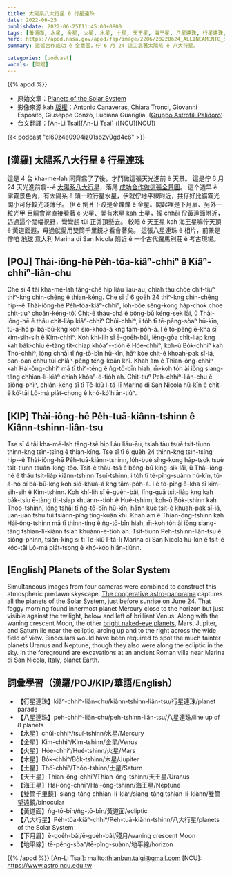 ```yaml
---
title: 太陽系八大行星 ê 行星連珠
date: 2022-06-25
publishdate: 2022-06-25T11:45:00+0800
tags: [黃道面, 水星, 金星, 火星, 木星, 土星, 天王星, 海王星, 八星連珠, 行星連珠, 雙筒千里鏡, 八大行星, 下月眉, 地平線]
hero: https://apod.nasa.gov/apod/fap/image/2206/20220624_ALLINEAMENTO_SPECIALEweb600h.jpg
summary: 這張合作成功 ê 全景圖，佇 6 月 24 這工翕著太陽系 ê 八大行星。

categories: [podcast]
vocals: [阿錕]
---
```


{{% apod %}}

- 原始文章：[Planets of the Solar System](https://apod.nasa.gov/apod/ap220625.html)
- 影像來源 kah [版權][copyright]：Antonio Canaveras, Chiara Tronci, Giovanni Esposito, Giuseppe Conzo, Luciana Guariglia, ([Gruppo Astrofili Palidoro](https://www.facebook.com/astrofilipalidoro))
- 台文翻譯：[An-Li Tsai][An-Li Tsai] ([NCU][NCU])

{{< podcast "cl60z4e0904iz01sb2v0gd4c6" >}}

## [漢羅] 太陽系八大行星 ê 行星連珠
這是 4 台 kha-mé-lah 同齊翕了了後，才鬥做這張天光進前 ê 天景。
這是佇 6 月 24 天光進前翕--ê [太陽系八大行星][planets of the Solar System]，落尾 [成功合作做這張全景圖][The cooperative astro-panorama]。
這个透早 ê 雺霧景色內，有太陽系 ê 頭一粒行星水星，伊就佇地平線附近，拄仔好比貓霧光閣小可仔較光淡薄仔。
伊 ê 倒爿下跤是金爍爍 ê 金星。閣起哩是下月眉、另外一粒光甲 [目睭會當直接看著 ê 火星][bright naked-eye planets]、閣有木星 kah 土星，攏 chhāi 佇黃道面附近，迒過這个闊幅視野，彎彎趨 tùi 正爿頂懸去。
較暗 ê 天王星 kah 海王星嘛佇天頂 ê 黃道面遐，毋過就愛用雙筒千里鏡才看會著矣。
這張八星連珠 ê 相片，前景是佇咱 [地球][planet Earth] 意大利 Marina di San Nicola 附近 ê 一个古代羅馬別莊 ê 考古現場。


## [POJ] Thài-iông-hē Pe̍h-tōa-kiâⁿ-chhiⁿ ê Kiâⁿ-chhiⁿ-liân-chu
Che sī 4 tâi kha-mé-lah tâng-chê hip liáu liáu-āu, chiah tàu chòe chit-tiuⁿ thiⁿ-kng chìn-chêng ê thian-kéng.
Che sī tī 6 goe̍h 24 thiⁿ-kng chìn-chêng hip--ê Thài-iông-hē Pe̍h-tōa-kiâⁿ-chhiⁿ, lo̍h-bóe sêng-kong ha̍p-chok chòe chit-tiuⁿ choân-kéng-tô͘.
Chit-ê thàu-chá ê bông-bū kéng-sek lāi, ū Thài-iông-hē ê thâu chi̍t-lia̍p kiâⁿ-chhiⁿ Chúi-chhiⁿ, i to̍h tī tē-pêng-sòaⁿ hū-kīn, tú-á-hó pí bâ-bū-kng koh sió-khóa-á kng tām-po̍h-á.
I ê tò-pêng ē-kha sī kim-sih-sih ê Kim-chhiⁿ.
Koh khí-lih sī ē-goe̍h-bâi, lēng-gōa chi̍t-lia̍p kng kah ba̍k-chiu ē-tàng ti̍t-chiap khòaⁿ--tio̍h ê Hóe-chhiⁿ, koh-ū Bo̍k-chhiⁿ kah Thó͘-chhiⁿ, lóng chhāi tī n̂g-tō-bīn hū-kīn, hāⁿ kòe chit-ê khoah-pak sī-iá, oan-oan chhu tùi chiàⁿ-pêng téng-koân khì.
Khah àm ê Thian-ông-chhiⁿ kah Hái-ông-chhiⁿ mā tī thiⁿ-téng ê n̂g-tō-bīn hiah, m̄-koh to̍h ài iōng siang-tâng chhian-lí-kiàⁿ chiah khòaⁿ-ē-tio̍h ah.
Chit-tiuⁿ Peh-chhiⁿ-liân-chu ê siòng-phìⁿ, chiân-kéng sī tī Tē-kiû I-tá-lī Marina di San Nicola hū-kīn ê chi̍t-ê kó͘-tāi Lô-má pia̍t-chong ê khó-kó͘ hiān-tiûⁿ.

## [KIP] Thài-iông-hē Pe̍h-tuā-kiânn-tshinn ê Kiânn-tshinn-liân-tsu
Tse sī 4 tâi kha-mé-lah tâng-tsê hip liáu liáu-āu, tsiah tàu tsuè tsit-tiunn thinn-kng tsìn-tsîng ê thian-kíng.
Tse sī tī 6 gue̍h 24 thinn-kng tsìn-tsîng hip--ê Thài-iông-hē Pe̍h-tuā-kiânn-tshinn, lo̍h-bué sîng-kong ha̍p-tsok tsuè tsit-tiunn tsuân-kíng-tôo.
Tsit-ê thàu-tsá ê bông-bū kíng-sik lāi, ū Thài-iông-hē ê thâu tsi̍t-lia̍p kiânn-tshinn Tsuí-tshinn, i to̍h tī tē-pîng-suànn hū-kīn, tú-á-hó pí bâ-bū-kng koh sió-khuá-á kng tām-po̍h-á.
I ê tò-pîng ē-kha sī kim-sih-sih ê Kim-tshinn.
Koh khí-lih sī ē-gue̍h-bâi, līng-guā tsi̍t-lia̍p kng kah ba̍k-tsiu ē-tàng ti̍t-tsiap khuànn--tio̍h ê Hué-tshinn, koh-ū Bo̍k-tshinn kah Thóo-tshinn, lóng tshāi tī n̂g-tō-bīn hū-kīn, hānn kuè tsit-ê khuah-pak sī-iá, uan-uan tshu tuì tsiànn-pîng tíng-kuân khì.
Khah àm ê Thian-ông-tshinn kah Hái-ông-tshinn mā tī thinn-tíng ê n̂g-tō-bīn hiah, m̄-koh to̍h ài iōng siang-tâng tshian-lí-kiànn tsiah khuànn-ē-tio̍h ah.
Tsit-tiunn Peh-tshinn-liân-tsu ê siòng-phìnn, tsiân-kíng sī tī Tē-kiû I-tá-lī Marina di San Nicola hū-kīn ê tsi̍t-ê kóo-tāi Lô-má pia̍t-tsong ê khó-kóo hiān-tiûnn.

## [English] Planets of the Solar System
Simultaneous images from four cameras were combined to construct this atmospheric predawn skyscape.
[The cooperative astro-panorama][The cooperative astro-panorama] captures all the [planets of the Solar System][planets of the Solar System], just before sunrise on June 24.
That foggy morning found innermost planet Mercury close to the horizon but just visible against the twilight, below and left of brilliant Venus.
Along with the waning crescent Moon, the other [bright naked-eye planets][bright naked-eye planets], Mars, Jupiter, and Saturn lie near the ecliptic, arcing up and to the right across the wide field of view.
Binoculars would have been required to spot the much fainter planets Uranus and Neptune, though they also were along the ecliptic in the sky.
In the foreground are excavations at an ancient Roman villa near Marina di San Nicola, Italy, [planet Earth][planet Earth].

## 詞彙學習（漢羅/POJ/KIP/華語/English）
- 【行星連珠】kiâⁿ-chhiⁿ-liân-chu/kiânn-tshinn-liân-tsu/行星連珠/planet parade
- 【八星連珠】peh-chhiⁿ-liân-chu/peh-tshinn-liân-tsu/八星連珠/line up of 8 planets
- 【水星】chúi-chhiⁿ/tsuí-tshinn/水星/Mercury
- 【金星】Kim-chhiⁿ/Kim-tshinn/金星/Venus
- 【火星】Hóe-chhiⁿ/Hué-tshinn/火星/Mars
- 【木星】Bo̍k-chhiⁿ/Bo̍k-tshinn/木星/Jupiter
- 【土星】Thó͘-chhiⁿ/Thóo-tshinn/土星/Saturn
- 【天王星】Thian-ông-chhiⁿ/Thian-ông-tshinn/天王星/Uranus
- 【海王星】Hái-ông-chhiⁿ/Hái-ông-tshinn/海王星/Neptune
- 【雙筒千里鏡】siang-tâng chhian-lí-kiàⁿ/siang-tâng tshian-lí-kiànn/雙筒望遠鏡/binocular
- 【黃道面】n̂g-tō-bīn/n̂g-tō-bīn/黃道面/ecliptic
- 【八大行星】Pe̍h-tōa-kiâⁿ-chhiⁿ/Pe̍h-tuā-kiânn-tshinn/八大行星/planets of the Solar System
- 【下月眉】ē-goe̍h-bâi/ē-gue̍h-bâi/殘月/waning crescent Moon
- 【地平線】tē-pêng-sòaⁿ/tē-pîng-suànn/地平線/horizon

{{% /apod %}}
[An-Li Tsai]: mailto:thianbun.taigi@gmail.com
[NCU]: https://www.astro.ncu.edu.tw

[copyright]: https://apod.nasa.gov/apod/fap/lib/about_apod.html#srapply

[The cooperative astro-panorama]:https://www.facebook.com/astrofilipalidoro/photos/a.694618507336627/2604906962974429/
[planets of the Solar System]:https://solarsystem.nasa.gov/
[bright naked-eye planets]:https://earthsky.org/astronomy-essentials/visible-planets-tonight-mars-jupiter-venus-saturn-mercury/
[planet Earth]:https://earthobservatory.nasa.gov/blogs/

